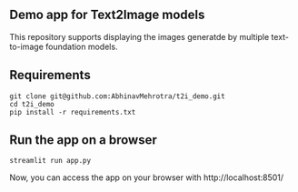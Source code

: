 ## Demo app for Text2Image models

This repository supports displaying the images generatde by multiple text-to-image foundation models.

## Requirements

```
git clone git@github.com:AbhinavMehrotra/t2i_demo.git
cd t2i_demo
pip install -r requirements.txt
``` 

## Run the app on a browser

```
streamlit run app.py
```

Now, you can access the app on your browser with http://localhost:8501/